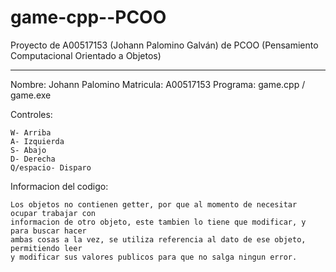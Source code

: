 # game-cpp--PCOO
Proyecto de A00517153 (Johann Palomino Galván) de PCOO (Pensamiento Computacional Orientado a Objetos)

----------------------------------------------------------------------------------------------------

Nombre: Johann Palomino
Matricula: A00517153
Programa: game.cpp / game.exe

Controles:

	W- Arriba
	A- Izquierda
	S- Abajo
	D- Derecha         
	Q/espacio- Disparo



Informacion del codigo:
	
	Los objetos no contienen getter, por que al momento de necesitar ocupar trabajar con 
	informacion de otro objeto, este tambien lo tiene que modificar, y para buscar hacer 
	ambas cosas a la vez, se utiliza referencia al dato de ese objeto, permitiendo leer 
	y modificar sus valores publicos para que no salga ningun error.

